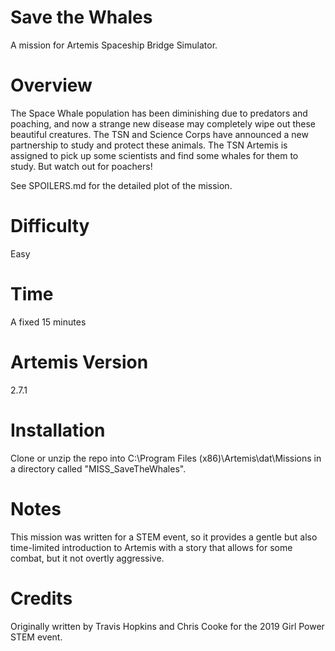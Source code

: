 # Save the Whales
A mission for Artemis Spaceship Bridge Simulator.

# Overview
The Space Whale population has been diminishing due to predators and poaching, and now a strange new disease may completely wipe out these beautiful creatures. The TSN and Science Corps have announced a new partnership to study and protect these animals. The TSN Artemis is assigned to pick up some scientists and find some whales for them to study. But watch out for poachers!

See SPOILERS.md for the detailed plot of the mission.

# Difficulty
Easy

# Time
A fixed 15 minutes

# Artemis Version
2.7.1

# Installation
Clone or unzip the repo into C:\Program Files (x86)\Artemis\dat\Missions in a directory called "MISS_SaveTheWhales".

# Notes
This mission was written for a STEM event, so it provides a gentle but also time-limited introduction to Artemis with a story that allows for some combat, but it not overtly aggressive.

# Credits
Originally written by Travis Hopkins and Chris Cooke for the 2019 Girl Power STEM event.




